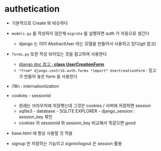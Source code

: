 # authetication

- 기본적으로 Create 와 비슷하다
- `models.py`  를 작성하지 않은채 `migrate` 를 실행하면 auth 가 자동으로 생긴다
  - django 는 이미 AbstractUser 라는 모델을 만들어서 사용하고 있다(git 참고)
- `forms.py` 또한 작성 되어있는 것을 참고하여 사용한다
  - [django doc 참고 : **class** **UserCreationForm**](https://docs.djangoproject.com/en/1.8/_modules/django/contrib/auth/forms/)
  - `*from* django.contrib.auth.forms *import* UserCreationForm` : 장고가 만들어 놓은 form 을 사용한다
- i18n : internationlization

- cookies - sessionid
  - 원래는 브라우저에 저장햇는데 그것은 cookies / 서버에 저장하면 session
  - sqlite3 - database - SQLITE EXPLORER - django_session : session_key 확인
  - cookies 의 sessionid 와 session_key 비교해서 똑같으면 good
- base.html 에 항상 사용할 것 적용
- signup 만 저장하는 기능이고 signin/logout 은 session 활용